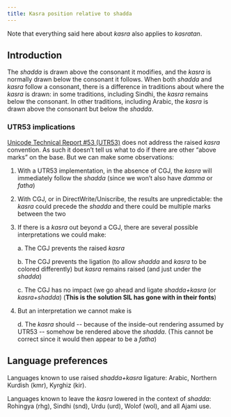 ```yaml
---
title: Kasra position relative to shadda
---
```

Note that everything said here about _kasra_ also applies to _kasratan_.

## Introduction
The _shadda_ is drawn above the consonant it modifies, and the _kasra_ is normally drawn below the consonant it follows. When both _shadda_ and _kasra_ follow a consonant, there is a difference in traditions about where the _kasra_ is drawn: in some traditions, including Sindhi, the _kasra_ remains below the consonant. In other traditions, including Arabic, the _kasra_ is drawn above the consonant but below the _shadda_. 

### UTR53 implications

[Unicode Technical Report #53 (UTR53)](https://unicode.org/reports/tr53/) does not address the raised _kasra_ convention. As such it doesn’t tell us what to do if there are other “above marks” on the base. But we can make some observations:

1. With a UTR53 implementation, in the absence of CGJ, the _kasra_ will immediately follow the _shadda_ (since we won’t also have _damma_ or _fatha_)

1. With CGJ, or in DirectWrite/Uniscribe, the results are unpredictable: the _kasra_ could precede the _shadda_ and there could be multiple marks between the two 

1. If there is a _kasra_ out beyond a CGJ, there are several possible interpretations we could make:

   a. The CGJ prevents the raised _kasra_

   b. The CGJ prevents the ligation (to allow _shadda_ and _kasra_ to be colored differently) but _kasra_ remains raised (and just under the _shadda_)

   c. The CGJ has no impact (we go ahead and ligate _shadda+kasra_ (or _kasra+shadda_) (**This is the solution SIL has gone with in their fonts**)

1. But an interpretation we cannot make is

   d. The _kasra_ should -- because of the inside-out rendering assumed by UTR53 -- somehow be rendered above the _shadda_.  (This cannot be correct since it would then appear to be a _fatha_)


## Language preferences

Languages known to use raised _shadda+kasra_ ligature: Arabic, Northern Kurdish (kmr), Kyrghiz (kir).

Languages known to leave the _kasra_ lowered in the context of _shadda_: Rohingya (rhg), Sindhi (snd), Urdu (urd), Wolof (wol), and all Ajami use.
